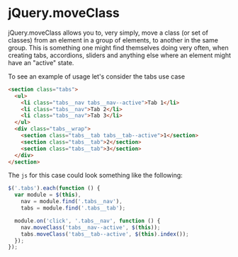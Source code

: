 jQuery.moveClass
================

jQuery.moveClass allows you to, very simply, move a class (or set of classes) from an element in a group of
elements, to another in the same group. This is something one might find themselves doing very often, when creating
tabs, accordions, sliders and anything else where an element might have an "active" state.

To see an example of usage let's consider the tabs use case

```html
<section class="tabs">
  <ul>
    <li class="tabs__nav tabs__nav--active">Tab 1</li>
    <li class="tabs__nav">Tab 2</li>
    <li class="tabs__nav">Tab 3</li>
  </ul>
  <div class="tabs__wrap">
    <section class="tabs__tab tabs__tab--active">1</section>
    <section class="tabs__tab">2</section>
    <section class="tabs__tab">3</section>
  </div>
</section>
```

The `js` for this case could look something like the following:

```javascript
$('.tabs').each(function () {
  var module = $(this),
    nav = module.find('.tabs__nav'),
    tabs = module.find('.tabs__tab');

  module.on('click', '.tabs__nav', function () {
    nav.moveClass('tabs__nav--active', $(this));
    tabs.moveClass('tabs__tab--active', $(this).index());
  });
});
```